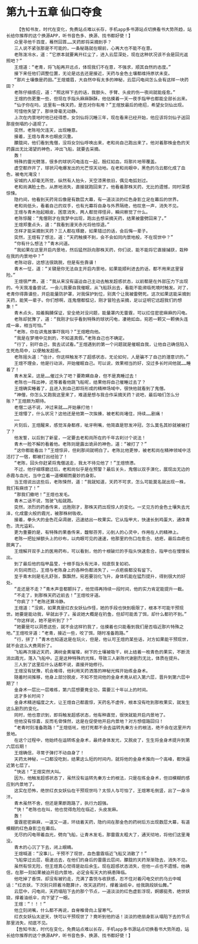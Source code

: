 # 第九十五章 仙口夺食
        【告知书友，时代在变化，免费站点难以长存，手机app多书源站点切换看书大势所趋，站长给你推荐的这个换源APP，听书音色多、换源、找书都好使！】
       众里寻他千百度，蓦然回首……天药即将采摘到手？
       三人说不紧张那是不可能的，一条秘路就在眼前，心再大也不能不在意。
       老陈泼冷水，道：“它原本就要离开红尘了，进入云层深处，现在这种状况该不会是回光返照吧？”
       王煊道：“老青，将飞船再开远点，体现我们不在意，不强求，顺其自然的态度。”
       接下来任他们调整位置，无论是远去还是接近，天药与金色土壤都维持原状未变。
       “那片土壤像是药田。”王煊蹙眉，大自然中有太多的神秘，云层闪电间怎么会有这样一块药田？
       老陈仔细感应，道：“照这样下去的话，我额头、手臂、头皮的伤一夜间就能痊愈。”
       王煊的伤更重一些，但现在手指头麻麻酥酥，他估摸着一天一夜手指甲也都能全部长出来。
       “仙子你在吗，这里有一株天药，是否对你有用？”王煊放最后的绝招，希望女剑仙出现。
       可惜他失望了，那块骨毫无动静。
       上次在内景地时他已经得悉，女剑仙将沉睡三年，现在看来已经开始，他应该将剑仙子送回那座倒塌的小道观了。
       突然，老陈哈欠连天，出现睡意。
       接着，王煊与青木也眼皮沉重。
       朦胧间，他们看到鬼僧，没将女剑仙呼唤出来，老和尚自己跑出来了。他对着那株金色的天药露出无比渴望的神色，冲出飞船，就要去采摘。
       轰！
       特殊的雷光劈落，很多的球状闪电连在一起，殷红如血，将那片地带覆盖。
       虚空都炸开了，球状闪电爆发出的光芒惊天动地。在老和尚眼中，黑色的乌云都化成了血色，被电光淹没！
       安城的人却毫无所觉，纵然有人抬头，天空漆黑依旧，偶见电弧划过。
       老和尚满脸土色，从原地消失，直接就跑回来了。他看着那株天药，无比的遗憾，同时深感惊悚。
       隐约间，他看到天药背后像是有数层大幕，有一道淡淡的红色身影立足在幕后的世界。
       老和尚低头，看着自己的双手，也有光幕将自身与外界隔绝，他叹息一声，消失不见。
       王煊与青木抬起眼皮，困意消失，两人都觉得怪异，瞬间察觉了什么。
       老陈惊醒：“鬼僧刚才在我梦中出现，跑出去想采摘天药，结果被雷劈回来了。”
       王煊郑重点头，道：“我看到漫天赤光将他惊退。”
       怎样才能采摘到天药？三人都在琢磨，如果错过的话，会后悔一辈子。
       突然，王煊有了想法，道：“天药触摸不到，会不会如同内景地般，不在现世中？”
       “你有什么想法？”青木问道。
       “我如果在这里开启内景地，然后猛然跃向那株天药，你们说，能不能将它直接捕获，栽种在我的内景地中？”
       老陈动容，这想法很跳脱，但是有些靠谱！
       青木一怔，道：“关键是你无法自主开启内景地，如果能顺利进去的话，都不用来这里冒险。”
       王煊很严肃，道：“我从来没有逼迫自己主动去触发超感状态，以前都是在外部压力下出现的。今天我准备尝试，一会儿我要自我催眠，从飞船跃出去，看能不能濒临死境时触发。对了，老青你得靠谱些，开启能量防护罩，对我保护到位，别真个让我被雷劈死。这次如果这能采摘到天药，能笑一辈子。你们想啊，连鬼僧都惦记，刚才冒险去采摘，足以证明它远超我们的想象！”
       青木点头，拍着胸脯保证，安全绝对没问题，能量罩内无雷霆，可以扛住密密麻麻的闪电。
       老陈却犹豫了，道：“我刚才似乎看到特殊的球状闪电，凄艳如血，宛若一颗又一颗佛头连成一串，相当可怕。”
       “老陈，你在讲鬼故事吓我吗？”王煊瞪向他。
       “我是在梦境中见到的，不知道真假。”老陈自己也不确定。
       “行了，别吓自己，我去试试看。”王煊遇到的第一个问题就是催眠自我，让他自己确信陷入生死危局中，以便触发超感。
       老陈摇头道：“估计，你这样触发不了超感状态，无论如何，人是骗不了自己的潜意识的。”
       王煊不理会，他是行动派，开始催眠自己。可以说，效果相当的好，没过多长时间他就……睡着了！
       青木发呆，这是……催过头了吧？要欺瞒自身，但不是真睡过去！
       老陈也一阵出神，还等着看他跳飞船呢，结果他将自己催睡过去了？
       王煊确实睡着了，且进入到自己即将形成的精神场域中，很快他就看到了鬼僧。
       “神僧，你怎么又跑我这里来了，难道是想与我合作采摘天药？说吧，最后咱们怎么分账？”王煊颇为期待。
       老僧二话不说，冲过来就……开始暴打他！
       王煊懵了，什么状况？这他还是他第一次挨揍，被老和尚堵住，持续……剧痛！
       ……
       片刻后，王煊醒来，感觉浑身都疼，呲牙咧嘴，他简直是怒发冲冠，怎么莫名其妙就被被打了？
       他发誓，以后到了新星，一定要去老和尚所在的千年古刹讨个说法！
       青木一脸不解的看着他。老陈则是露出诡异的神色，道：“被打了？”
       “这你都能看出？”王煊惊异，但刹那间就明白了。老陈比他更惨，被老和尚在精神领域中活活打了一宿，都被打出经验了！
       “老陈，回头你赶紧将鬼僧送走，我太不待见他了！”王煊愤懑。
       不过，他仔细琢磨过后，老和尚似乎是在预警？最后关头，鬼僧以双手演化，展现出无边的赤霞与血光，当中立着一道模糊而曼妙的身影。
       当王煊说出这些后，老陈悚然，道：“我就知道，天药不可求，怎么可能莫名就出现一株，我们有麻烦了！”
       “那我们撤吧！”王煊也发毛。
       青木二话不说，驾驶飞船就跑。
       突然，浓烈的药香传来，远胜刚才，那株天药出现惊人的变化。一丈见方的金色土壤失去光泽，化成雷火般的霞光，被那株树吸收。
       接着，拳头大的金色花朵凋谢，迅速结出一枚果实。它从指甲大，快速长到鸡蛋大，通体青色，流光溢彩。
       更为重要的是，有特殊的果香传来，馥郁芬芳，沁到人的心灵中，作用在人的精神上。
       老陈一把扯掉额头上的纱布，以肉眼可见的速速，他那里的伤口在愈合、结疤，最后血疤也脱离了。
       王煊解开双手上的医用药布，可以看到，他的十根破烂的手指头快速愈合，指甲也在慢慢长出。
       到了最后他的指甲晶莹，十根手指头有光泽，彻底恢复如初。
       片刻间而已，王煊与老陈身上的各种伤都消失了，一点疤痕都没有留下。
       至于青木则是毛孔舒张，飘飘然，宛若要羽化飞升，身体机能在猛烈提升，得到很大的好处。
       “走还是不走？”青木声音都颤抖了，他觉得再持续一段时间，他的实力肯定能提升一截。
       “不走了，到那株天药近前去！”王煊咬牙道。
       “你疯了？”老陈还算冷静。
       王煊道：“没疯，如果真是红衣女妖仙作怪，她的手段也快到极限了，根本不可能干预现世。她要是能动我，早就出手了。虽说她大概是在钓鱼，但却可能丢了饵，却什么都钓不到。”
       “你这样说，她不是听到了？”
       “她要是可以洞悉这些，就不会这样钓我了，估摸着也只能看到我们是否临近那片特殊之地。”王煊咬牙道：“老青，接近一些，咬了饵，随时准备跑路。”
       “行，拼了！”青木也知道这是在玩火，但是，他认可王煊的某些话，对方如果能干预现世，就不会这么大费周折了。
       飞船再次接近天药，满树金黄璀璨，树下的土壤被吸干，树上结着一枚青色的果实，不断流淌出霞光，落入飞船中。正是这种特殊的光辉，导致三人新陈代谢剧烈无比，体质在提升。
       三人到了这里后什么话都不说，直接开始修行。
       王煊没有犹豫，机会难得，他利用天药洒落的神秘光辉开始练金身术。
       随着时间推移，他身上部分脱皮，不知不觉间他的金身术竟从初入第六层，晋升到第六层中期了！
       金身术一层比一层难练，第六层想要竟全功，需要三十年以上的时间。
       这才多长时间？
       金身术精进幅度之大，让王煊自己都震惊，天药名不虚传，根本没有吃到那枚果实，就发生这么剧烈的变化。
       同时，他也意识到，即将触发超感状态，他有种直觉，很快就能开启内景地了。
       但他没有惊喜，反而毛骨悚然，这是在促使他开启内景地？对方想借路回归！
       “老青时刻准备跑路！”王煊低吼，他打死都不会去运转先秦方士的根法，绝不会在这里开内景地。
       在这个过程中，他始终在运转练金身术，最终身体发光，又脱皮了，生生将金身术提升到第六层后期！
       王煊确信，寻常子弹打不动自身了！
       天药太神秘，一口都没吃到，结果这么短的时间内，就将他的金身术推向一个高峰，都快逼近第七层了。
       “快逃！”王煊突然大叫。
       因为，他触发超感状态了，虽然没有运转先秦方士的根法，只是在练金身术，但旧模糊的感应到内景地了。
       这实在恐怖，绝世红衣女妖仙在干预现世吗？太惊人与可怕了，王煊寒毛倒竖，出了一身冷汗。
       青木虽然不舍，但还是果断跑路了，执行力超强。
       “快！”老陈也在叫，他也觉得危险在临近，头皮发麻。
       轰！
       雷霆密密麻麻，一道又一道，环绕着天药，隐约间在那金色的药树后方出现数层大幕，有道模糊的红色身影立在幕后。
       无尽的闪电带着血光，劈向飞船，让青木发毛，那雷霆太粗大了，通天彻地，将他们这里淹没。
       青木的心沉了下去，闭上眼睛。
       王煊喊道：“没事儿，干预不了现世，血色雷霆临近飞船又消散了！”
       飞船穿过云层，极速远去，在他们的身后的雷霆云层间，朦胧的天药渐渐隐去，消失不见。
       虽然有惊无险，但王煊真心觉得是劫后余生。现在超感状态消失，但他一点也不遗憾，他确信，在那一刻如果被迫开启内景地，必定会有天大的祸患降临。
       他吃掉了香饵，却没有被钓走，充满了喜悦与收获感，忍不住对着闪电交织的乌云中喊话：“红衣妖，下次别只顾着冷酷算计，改天送药时，撑着油纸伞，给我跳段妖仙舞。”
       云层中，闪电间，天药塌陷下去的那个节点，一道淡淡的红色虚影浮现，婀娜挺秀，绝世妖娆，撑着油纸伞，向下望了一眼。
       王煊：“！！！”
       他立刻闭嘴，什么都不再说，自脊椎骨向上冒寒气。
       红衣女妖仙太逆天，快可以干预现世了？竟听到他的话！淡淡的绝丽身影从塌陷下去的节点那里消失，彻底不见。
       【告知书友，时代在变化，免费站点难以长存，手机app多书源站点切换看书大势所趋，站长给你推荐的这个换源APP，听书音色多、换源、找书都好使！】